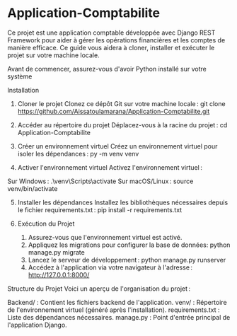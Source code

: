 # Application-Comptabilite
Ce projet est une application comptable développée avec Django REST Framework pour aider à gérer les opérations financières et les comptes de manière efficace. Ce guide vous aidera à cloner, installer et exécuter le projet sur votre machine locale.

Avant de commencer, assurez-vous d'avoir Python installé sur votre système 

Installation
1. Cloner le projet
Clonez ce dépôt Git sur votre machine locale : git clone https://github.com/Aissatoulamarana/Application-Comptabilite.git

2. Accéder au répertoire du projet
Déplacez-vous à la racine du projet : cd Application-Comptabilite

3. Créer un environnement virtuel
Créez un environnement virtuel pour isoler les dépendances : py -m venv venv

4. Activer l'environnement virtuel
Activez l'environnement virtuel :

Sur Windows : .\venv\Scripts\activate
Sur macOS/Linux : source venv/bin/activate

5. Installer les dépendances
Installez les bibliothèques nécessaires depuis le fichier requirements.txt : pip install -r requirements.txt

6. Exécution du Projet
    1. Assurez-vous que l'environnement virtuel est activé.
    2. Appliquez les migrations pour configurer la base de données:
        python manage.py migrate
    3. Lancez le serveur de développement : python manage.py runserver
    4. Accédez à l'application via votre navigateur à l'adresse : http://127.0.0.1:8000/


Structure du Projet
Voici un aperçu de l'organisation du projet :

Backend/ : Contient les fichiers backend de l'application.
venv/ : Répertoire de l'environnement virtuel (généré après l'installation).
requirements.txt : Liste des dépendances nécessaires.
manage.py : Point d'entrée principal de l'application Django.
